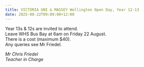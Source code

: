 ```yaml
---
title: VICTORIA UNI & MASSEY Wellington Open Day, Year 12-13
date: 2025-08-22T09:09:00+12:00
---
```

Year 13s & 12s are invited to attend.  
Leave WHS Bus Bay at 6am on Friday 22 August.  
There is a cost (maximum $40).  
Any queries see Mr Friedel.  

*Mr Chris Friedel  
Teacher in Charge*

